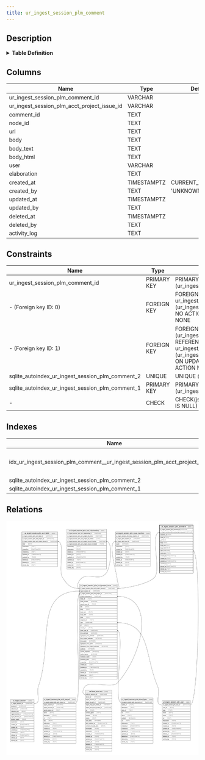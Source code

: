 ```yaml
---
title: ur_ingest_session_plm_comment
---
```


## Description

<details>
<summary><strong>Table Definition</strong></summary>

```sql
CREATE TABLE "ur_ingest_session_plm_comment" (
    "ur_ingest_session_plm_comment_id" VARCHAR PRIMARY KEY NOT NULL,
    "ur_ingest_session_plm_acct_project_issue_id" VARCHAR NOT NULL,
    "comment_id" TEXT NOT NULL,
    "node_id" TEXT NOT NULL,
    "url" TEXT NOT NULL,
    "body" TEXT,
    "body_text" TEXT,
    "body_html" TEXT,
    "user" VARCHAR NOT NULL,
    "elaboration" TEXT CHECK(json_valid(elaboration) OR elaboration IS NULL),
    "created_at" TIMESTAMPTZ DEFAULT CURRENT_TIMESTAMP,
    "created_by" TEXT DEFAULT 'UNKNOWN',
    "updated_at" TIMESTAMPTZ,
    "updated_by" TEXT,
    "deleted_at" TIMESTAMPTZ,
    "deleted_by" TEXT,
    "activity_log" TEXT,
    FOREIGN KEY("ur_ingest_session_plm_acct_project_issue_id") REFERENCES "ur_ingest_session_plm_acct_project_issue"("ur_ingest_session_plm_acct_project_issue_id"),
    FOREIGN KEY("user") REFERENCES "ur_ingest_session_plm_user"("ur_ingest_session_plm_user_id"),
    UNIQUE("comment_id", "url", "body")
)
```

</details>

## Columns

| Name                                        | Type        | Default           | Nullable | Parents                                                                                                                           | Comment                                                 |
| ------------------------------------------- | ----------- | ----------------- | -------- | --------------------------------------------------------------------------------------------------------------------------------- | ------------------------------------------------------- |
| ur_ingest_session_plm_comment_id            | VARCHAR     |                   | false    |                                                                                                                                   | {"isSqlDomainZodDescrMeta":true,"isVarChar":true}       |
| ur_ingest_session_plm_acct_project_issue_id | VARCHAR     |                   | false    | [ur_ingest_session_plm_acct_project_issue](/docs/standard-library/rssd-schema/ur_ingest_session_plm_acct_project_issue) | {"isSqlDomainZodDescrMeta":true,"isVarChar":true}       |
| comment_id                                  | TEXT        |                   | false    |                                                                                                                                   |                                                         |
| node_id                                     | TEXT        |                   | false    |                                                                                                                                   |                                                         |
| url                                         | TEXT        |                   | false    |                                                                                                                                   |                                                         |
| body                                        | TEXT        |                   | true     |                                                                                                                                   |                                                         |
| body_text                                   | TEXT        |                   | true     |                                                                                                                                   |                                                         |
| body_html                                   | TEXT        |                   | true     |                                                                                                                                   |                                                         |
| user                                        | VARCHAR     |                   | false    | [ur_ingest_session_plm_user](/docs/standard-library/rssd-schema/ur_ingest_session_plm_user)                             | {"isSqlDomainZodDescrMeta":true,"isVarChar":true}       |
| elaboration                                 | TEXT        |                   | true     |                                                                                                                                   | {"isSqlDomainZodDescrMeta":true,"isJsonText":true}      |
| created_at                                  | TIMESTAMPTZ | CURRENT_TIMESTAMP | true     |                                                                                                                                   |                                                         |
| created_by                                  | TEXT        | 'UNKNOWN'         | true     |                                                                                                                                   |                                                         |
| updated_at                                  | TIMESTAMPTZ |                   | true     |                                                                                                                                   |                                                         |
| updated_by                                  | TEXT        |                   | true     |                                                                                                                                   |                                                         |
| deleted_at                                  | TIMESTAMPTZ |                   | true     |                                                                                                                                   |                                                         |
| deleted_by                                  | TEXT        |                   | true     |                                                                                                                                   |                                                         |
| activity_log                                | TEXT        |                   | true     |                                                                                                                                   | {"isSqlDomainZodDescrMeta":true,"isJsonSqlDomain":true} |

## Constraints

| Name                                             | Type        | Definition                                                                                                                                                                                                     |
| ------------------------------------------------ | ----------- | -------------------------------------------------------------------------------------------------------------------------------------------------------------------------------------------------------------- |
| ur_ingest_session_plm_comment_id                 | PRIMARY KEY | PRIMARY KEY (ur_ingest_session_plm_comment_id)                                                                                                                                                                 |
| - (Foreign key ID: 0)                            | FOREIGN KEY | FOREIGN KEY (user) REFERENCES ur_ingest_session_plm_user (ur_ingest_session_plm_user_id) ON UPDATE NO ACTION ON DELETE NO ACTION MATCH NONE                                                                    |
| - (Foreign key ID: 1)                            | FOREIGN KEY | FOREIGN KEY (ur_ingest_session_plm_acct_project_issue_id) REFERENCES ur_ingest_session_plm_acct_project_issue (ur_ingest_session_plm_acct_project_issue_id) ON UPDATE NO ACTION ON DELETE NO ACTION MATCH NONE |
| sqlite_autoindex_ur_ingest_session_plm_comment_2 | UNIQUE      | UNIQUE (comment_id, url, body)                                                                                                                                                                                 |
| sqlite_autoindex_ur_ingest_session_plm_comment_1 | PRIMARY KEY | PRIMARY KEY (ur_ingest_session_plm_comment_id)                                                                                                                                                                 |
| -                                                | CHECK       | CHECK(json_valid(elaboration) OR elaboration IS NULL)                                                                                                                                                          |

## Indexes

| Name                                                                           | Definition                                                                                                                                                                      |
| ------------------------------------------------------------------------------ | ------------------------------------------------------------------------------------------------------------------------------------------------------------------------------- |
| idx_ur_ingest_session_plm_comment__ur_ingest_session_plm_acct_project_issue_id | CREATE INDEX "idx_ur_ingest_session_plm_comment__ur_ingest_session_plm_acct_project_issue_id" ON "ur_ingest_session_plm_comment"("ur_ingest_session_plm_acct_project_issue_id") |
| sqlite_autoindex_ur_ingest_session_plm_comment_2                               | UNIQUE (comment_id, url, body)                                                                                                                                                  |
| sqlite_autoindex_ur_ingest_session_plm_comment_1                               | PRIMARY KEY (ur_ingest_session_plm_comment_id)                                                                                                                                  |

## Relations

![er](../../../../../assets/images/content/docs/standard-library/rssd-schema/ur_ingest_session_plm_comment.svg)
